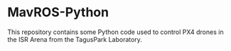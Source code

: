 # MavROS-Python

This repository contains some Python code used to control PX4 drones in the ISR Arena from the TagusPark Laboratory.